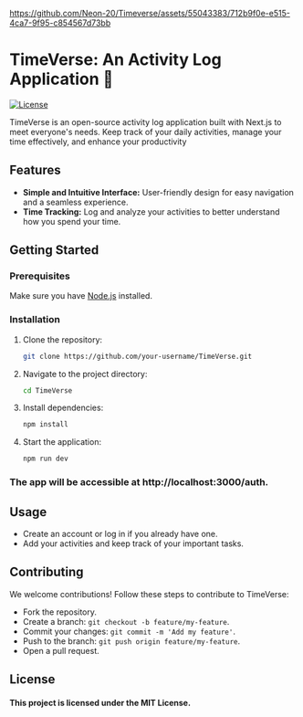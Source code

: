 

https://github.com/Neon-20/Timeverse/assets/55043383/712b9f0e-e515-4ca7-9f95-c854567d73bb

# TimeVerse: An Activity Log Application 🚀

[![License](https://img.shields.io/badge/license-MIT-blue.svg)](https://opensource.org/licenses/MIT)

TimeVerse is an open-source activity log application built with Next.js to meet everyone's needs. Keep track of your daily activities, manage your time effectively, and enhance your productivity

## Features

- **Simple and Intuitive Interface:** User-friendly design for easy navigation and a seamless experience.
- **Time Tracking:** Log and analyze your activities to better understand how you spend your time.


## Getting Started

### Prerequisites

Make sure you have [Node.js](https://nodejs.org/) installed.

### Installation

1. Clone the repository:

   ```bash
   git clone https://github.com/your-username/TimeVerse.git

2. Navigate to the project directory:

    ```bash
   cd TimeVerse

3. Install dependencies:

    ```bash
   npm install

4. Start the application:

   ```bash
   npm run dev

### The app will be accessible at http://localhost:3000/auth.

## Usage
- Create an account or log in if you already have one.
- Add your activities and keep track of your important tasks.
  
## Contributing
We welcome contributions! Follow these steps to contribute to TimeVerse:

- Fork the repository.
- Create a branch: `git checkout -b feature/my-feature`.
- Commit your changes: `git commit -m 'Add my feature'`.
- Push to the branch: `git push origin feature/my-feature`.
- Open a pull request.

## License

#### This project is licensed under the MIT License.
